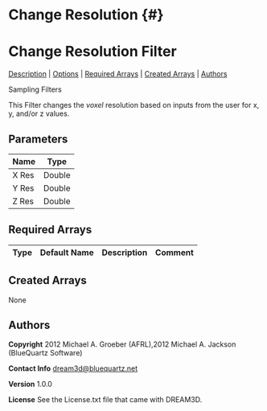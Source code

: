 Change Resolution {#}
======
<h1 class="pHeading1">Change Resolution Filter</h1>
<p class="pCellBody">
<a href="../SamplingFilters/ChangeResolution.html#wp2">Description</a> | <a href="../SamplingFilters/ChangeResolution.html#wp3">Options</a> | <a href="../SamplingFilters/ChangeResolution.html#wp4">Required Arrays</a> | <a href="../SamplingFilters/ChangeResolution.html#wp5">Created Arrays</a> | <a href="../SamplingFilters/ChangeResolution.html#wp1">Authors</a> 

Sampling Filters


This Filter changes the _voxel_ resolution based on inputs from the user for x, y, and/or z values.


## Parameters ## 

| Name | Type |
|------|------|
| X Res | Double |
| Y Res | Double |
| Z Res | Double |

## Required Arrays ##

| Type | Default Name | Description | Comment |
|------|--------------|-------------|---------|

## Created Arrays ##
None

## Authors ##

**Copyright** 2012 Michael A. Groeber (AFRL),2012 Michael A. Jackson (BlueQuartz Software)

**Contact Info** dream3d@bluequartz.net

**Version** 1.0.0

**License**  See the License.txt file that came with DREAM3D.



